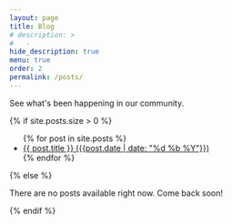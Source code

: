 ```yaml
---
layout: page
title: Blog
# description: >
#   -
hide_description: true
menu: true
order: 2
permalink: /posts/
---
```


See what's been happening in our community.

{% if site.posts.size > 0 %}
<ul>
  {% for post in site.posts %}
    <li>
      <a href="{{ post.url }}">{{ post.title }} ({{post.date | date: "%d %b %Y"}})</a>
    </li>
  {% endfor %}
</ul>
{% else %}
  <p>There are no posts available right now. Come back soon!</p>
{% endif %}

